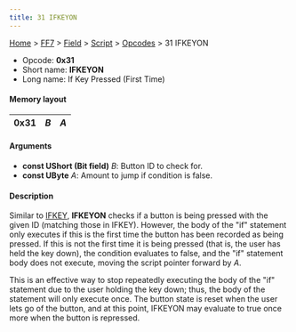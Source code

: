 ```yaml
---
title: 31 IFKEYON
---
```


[Home](Main%20Page.md) > [FF7](FF7.md) > [Field](FF7/Field.md) > [Script](FF7/Field/Script.md) > [Opcodes](FF7/Field/Script/Opcodes.md) > 31 IFKEYON

-   Opcode: **0x31**
-   Short name: **IFKEYON**
-   Long name: If Key Pressed (First Time)

#### Memory layout

| 0x31 | *B* | *A* |
|------|-----|-----|

#### Arguments

-   **const UShort (Bit field)** *B*: Button ID to check for.
-   **const UByte** *A*: Amount to jump if condition is false.

#### Description

Similar to [IFKEY][], **IFKEYON** checks if a button is being pressed
with the given ID (matching those in IFKEY). However, the body of the
"if" statement only executes if this is the first time the button has
been recorded as being pressed. If this is not the first time it is
being pressed (that is, the user has held the key down), the condition
evaluates to false, and the "if" statement body does not execute, moving
the script pointer forward by *A*.

This is an effective way to stop repeatedly executing the body of the
"if" statement due to the user holding the key down; thus, the body of
the statement will only execute once. The button state is reset when the
user lets go of the button, and at this point, IFKEYON may evaluate to
true once more when the button is repressed.

  [IFKEY]: FF7/Field/Script/Opcodes/30%20IFKEY.md "wikilink"
